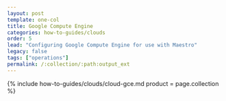 ```yaml
---
layout: post
template: one-col
title: Google Compute Engine
categories: how-to-guides/clouds
order: 5
lead: "Configuring Google Compute Engine for use with Maestro"
legacy: false
tags: ["operations"]
permalink: /:collection/:path:output_ext
---
```




{% include how-to-guides/clouds/cloud-gce.md  product = page.collection %}
